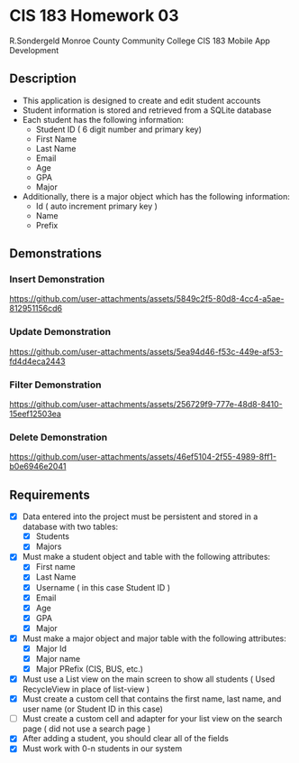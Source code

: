 # CIS 183 Homework 03

R.Sondergeld
Monroe County Community College
CIS 183
Mobile App Development

## Description
- This application is designed to create and edit student accounts
- Student information is stored and retrieved from a SQLite database
- Each student has the following information:
  - Student ID ( 6 digit number and primary key)
  - First Name
  - Last Name
  - Email
  - Age
  - GPA
  - Major
- Additionally, there is a major object which has the following information:
  - Id ( auto increment primary key )
  - Name
  - Prefix

## Demonstrations

### Insert Demonstration

https://github.com/user-attachments/assets/5849c2f5-80d8-4cc4-a5ae-812951156cd6

### Update Demonstration

https://github.com/user-attachments/assets/5ea94d46-f53c-449e-af53-fd4d4eca2443

### Filter Demonstration

https://github.com/user-attachments/assets/256729f9-777e-48d8-8410-15eef12503ea

### Delete Demonstration

https://github.com/user-attachments/assets/46ef5104-2f55-4989-8ff1-b0e6946e2041


## Requirements
- [x] Data entered into the project must be persistent and stored in a database with two tables:
  - [x] Students
  - [x] Majors
- [x] Must make a student object and table with the following attributes:
  - [x] First name
  - [x] Last Name
  - [x] Username ( in this case Student ID )
  - [x] Email
  - [x] Age
  - [x] GPA
  - [x] Major
- [x] Must make a major object and major table with the following attributes:  
  - [x] Major Id
  - [x] Major name
  - [x] Major PRefix (CIS, BUS, etc.)
- [x] Must use a List view on the main screen to show all students ( Used RecycleView in place of list-view )
- [x] Must create a custom cell that contains the first name, last name, and user name (or Student ID in this case)
- [ ] Must create a custom cell and adapter for your list view on the search page ( did not use a search page )
- [x] After adding a student, you should clear all of the fields
- [x] Must work with 0-n students in our system
